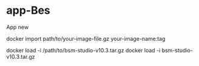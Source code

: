 # app-Bes
App new



docker import path/to/your-image-file.gz your-image-name:tag

docker load -i /path/to/bsm-studio-v10.3.tar.gz
docker load -i bsm-studio-v10.3.tar.gz